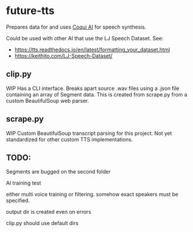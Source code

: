 # future-tts

Prepares data for and uses [Coqui AI](https://github.com/coqui-ai/TTS) for speech synthesis.

Could be used with other AI that use the LJ Speech Dataset. See:
  * https://tts.readthedocs.io/en/latest/formatting_your_dataset.html
  * https://keithito.com/LJ-Speech-Dataset/

## clip.py
WIP
Has a CLI interface. Breaks apart source .wav files using a .json file containing an array of Segment data. This is created from scrape.py from a custom BeautifulSoup web parser.

## scrape.py
WIP
Custom BeautifulSoup transcript parsing for this project. Not yet standardized for other custom TTS implementations.

## TODO:
Segments are bugged on the second folder

AI training test

either multi voice training or filtering. somehow exact speakers must be specified.

output dir is created even on errors

clip.py should use default dirs
